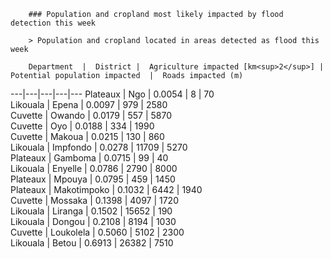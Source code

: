 
        ### Population and cropland most likely impacted by flood detection this week

        > Population and cropland located in areas detected as flood this week

        Department  |  District |  Agriculture impacted [km<sup>2</sup>] |  Potential population impacted  |  Roads impacted (m) 
---|---|---|---|---
Plateaux  |  Ngo  |  0.0054  |  8  |  70  
Likouala  |  Epena  |  0.0097  |  979  |  2580  
Cuvette  |  Owando  |  0.0179  |  557  |  5870  
Cuvette  |  Oyo  |  0.0188  |  334  |  1990  
Cuvette  |  Makoua  |  0.0215  |  130  |  860  
Likouala  |  Impfondo  |  0.0278  |  11709  |  5270  
Plateaux  |  Gamboma  |  0.0715  |  99  |  40  
Likouala  |  Enyelle  |  0.0786  |  2790  |  8000  
Plateaux  |  Mpouya  |  0.0795  |  459  |  1450  
Plateaux  |  Makotimpoko  |  0.1032  |  6442  |  1940  
Cuvette  |  Mossaka  |  0.1398  |  4097  |  1720  
Likouala  |  Liranga  |  0.1502  |  15652  |  190  
Likouala  |  Dongou  |  0.2108  |  8194  |  1030  
Cuvette  |  Loukolela  |  0.5060  |  5102  |  2300  
Likouala  |  Betou  |  0.6913  |  26382  |  7510  
